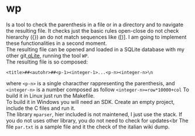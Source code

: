 # wp

Is a tool to check the parenthesis in a file or in a directory and to navigate the resulting file. It checks just the basic rules open-close do not check hierarchy ({}) an do not match sequences like ([)]. I am going to implement these functionalities in a second moment. <br>
The resulting file can be opened and loaded in a SQLite database with my other git,[qLite](../qLite), running the tool `WP`.<br>
The resulting file is so composed:<br>

`<title>##<autohr>##<p-1><integer-1>...<p-n><integer-n>\n`

where `<p-n>` is a single characther rappresenting the parenthesis, and `<integer-n>` is a number composed as follow `<integer-n>=row*10000+col`
To build it in Linux just run the Makefile.<br>
To build it in Windows you will need an SDK. Create an empty project, include the C files and run it.<br>
The library `mparser`, hier included is not maintened, I just use the stack. If you do not uses other library, you do not need to check for updates<br
The file `par.txt` is a sample file and it the check of the italian wiki dump.<br>






